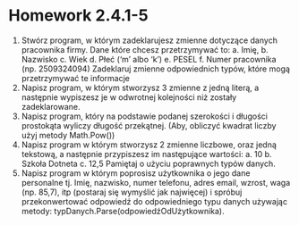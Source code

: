 # Homework 2.4.1-5
1. Stwórz program, w którym zadeklarujesz zmienne dotyczące danych pracownika firmy. Dane
które chcesz przetrzymywać to:
a. Imię,
b. Nazwisko
c. Wiek
d. Płeć (‘m’ albo ‘k’)
e. PESEL
f. Numer pracownika (np. 2509324094)
Zadeklaruj zmienne odpowiednich typów, które mogą przetrzymywać te informacje
2. Napisz program, w którym stworzysz 3 zmienne z jedną literą, a następnie wypiszesz je w
odwrotnej kolejności niż zostały zadeklarowane.
3. Napisz program, który na podstawie podanej szerokości i długości prostokąta wyliczy długość
przekątnej. (Aby, obliczyć kwadrat liczby użyj metody Math.Pow())
4. Napisz program w którym stworzysz 2 zmienne liczbowe, oraz jedną tekstową, a następnie
przypiszesz im następujące wartości:
a. 10
b. Szkoła Dotneta
c. 12,5
Pamiętaj o użyciu poprawnych typów danych.
5. Napisz program w którym poprosisz użytkownika o jego dane personalne tj. Imię, nazwisko,
numer telefonu, adres email, wzrost, waga (np. 85,7), itp (postaraj się wymyślić jak najwięcej)
i spróbuj przekonwertować odpowiedź do odpowiedniego typu danych używając metody:
typDanych.Parse(odpowiedźOdUżytkownika).
